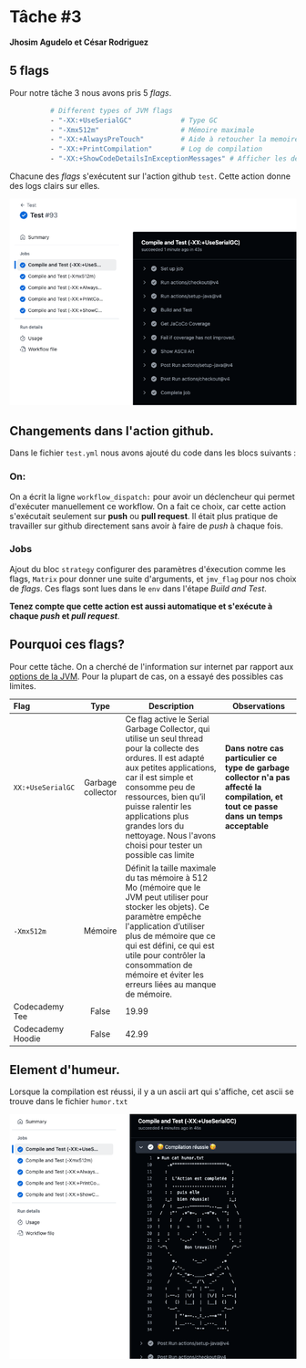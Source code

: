 # Tâche #3
**Jhosim Agudelo et César Rodriguez**

## 5 flags 

Pour notre tâche 3 nous avons pris 5 *flags*.

```bash
          # Different types of JVM flags
          - "-XX:+UseSerialGC"            # Type GC
          - "-Xmx512m"                    # Mémoire maximale
          - "-XX:+AlwaysPreTouch"         # Aide à retoucher la memoire pour optimiser son allocation de mémoire
          - "-XX:+PrintCompilation"       # Log de compilation
          - "-XX:+ShowCodeDetailsInExceptionMessages" # Afficher les détails dans les messages d'exception
```

Chacune des *flags* s'exécutent sur l'action github `test`. Cette action donne des logs clairs
sur elles.

![image](/1.png)

## Changements dans l'action github.

Dans le fichier `test.yml` nous avons ajouté du code dans les blocs suivants :

### On:

On a écrit la ligne `workflow_dispatch:` pour avoir un déclencheur 
qui permet d'exécuter manuellement ce workflow. On a fait ce choix, car
cette action s'exécutait seulement sur **push** ou **pull request**.
Il était plus pratique de travailler sur github directement sans avoir à
faire de *push* à chaque fois.

### Jobs
Ajout du bloc `strategy`  configurer
des paramètres d'éxecution comme les flags,
`Matrix` pour donner une suite d'arguments, et `jmv_flag`
pour nos choix de *flags*.
Ces flags sont lues dans le `env` dans l'étape *Build and
Test*.

**Tenez compte que cette action est aussi automatique et s'exécute à chaque *push* et
*pull request***. 

## Pourquoi ces flags?

Pour cette tâche. On a cherché de l'information sur internet par rapport aux [options de la JVM](https://bell-sw.com/blog/guide-to-jvm-memory-configuration-options/). 
Pour la plupart de cas, on a essayé des possibles cas limites.

| Flag              |       Type        | Description                                                                                                                                                                                                                                                                                                                      | Observations                                                                                                                          |
|:------------------|:-----------------:|----------------------------------------------------------------------------------------------------------------------------------------------------------------------------------------------------------------------------------------------------------------------------------------------------------------------------------|---------------------------------------------------------------------------------------------------------------------------------------| 
| `XX:+UseSerialGC` | Garbage collector | Ce flag active le Serial Garbage Collector, qui utilise un seul thread pour la collecte des ordures. Il est adapté aux petites applications, car il est simple et consomme peu de ressources, bien qu’il puisse ralentir les applications plus grandes lors du nettoyage. Nous l'avons choisi pour tester un possible cas limite | **Dans notre cas particulier ce type de garbage collector n'a pas affecté la compilation, et tout ce passe dans un temps acceptable** |
| `-Xmx512m`        |      Mémoire      | Définit la taille maximale du tas mémoire à 512 Mo (mémoire que le JVM peut utiliser pour stocker les objets). Ce paramètre empêche l'application d’utiliser plus de mémoire que ce qui est défini, ce qui est utile pour contrôler la consommation de mémoire et éviter les erreurs liées au manque de mémoire.                 |
| Codecademy Tee    |       False       | 19.99                                                                                                                                                                                                                                                                                                                            |
| Codecademy Hoodie |       False       | 42.99                                                                                                                                                                                                                                                                                                                            |












## Element d'humeur.

Lorsque la compilation est réussi, il y a un ascii art qui s'affiche, cet ascii se trouve dans le fichier
`humor.txt`

![image](/2.png)

